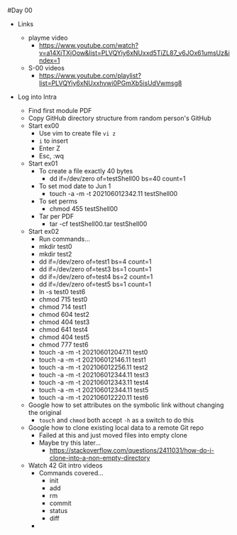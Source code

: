#Day 00

* Links
	* playme video
		* https://www.youtube.com/watch?v=a14XiTXjOow&list=PLVQYiy6xNUxxd5TiZL87_v6JOx61umsUz&index=1
	* S-00 videos
		* https://www.youtube.com/playlist?list=PLVQYiy6xNUxxhvwi0PGmXb5isUdVwmsg8

* Log into Intra
	* Find first module PDF
	* Copy GitHub directory structure from random person's GitHub
	* Start ex00
		* Use vim to create file `vi z`
		* `i` to insert
		* Enter Z
		* Esc, :wq
	* Start ex01
		* To create a file exactly 40 bytes
			* dd if=/dev/zero of=testShell00 bs=40 count=1
		* To set mod date to Jun 1
			* touch -a -m -t 202106012342.11 testShell00
		* To set perms
			* chmod 455 testShell00
	    * 	Tar per PDF
			* tar -cf testShell00.tar testShell00
	* Start ex02
		* Run commands…
		* mkdir test0
		* mkdir test2
		* dd if=/dev/zero of=test1 bs=4 count=1
		* dd if=/dev/zero of=test3 bs=1 count=1
		* dd if=/dev/zero of=test4 bs=2 count=1
		* dd if=/dev/zero of=test5 bs=1 count=1
		* ln -s test0 test6
		* chmod 715 test0
		* chmod 714 test1
		* chmod 604 test2
		* chmod 404 test3
		* chmod 641 test4
		* chmod 404 test5
		* chmod 777 test6
		* touch -a -m -t 202106012047.11 test0
		* touch -a -m -t 202106012146.11 test1
		* touch -a -m -t 202106012256.11 test2
		* touch -a -m -t 202106012344.11 test3
		* touch -a -m -t 202106012343.11 test4
		* touch -a -m -t 202106012344.11 test5
		* touch -a -m -t 202106012220.11 test6
	* Google how to set attributes on the symbolic link without changing the original
		* `touch` and `chmod` both accept `-h` as a switch to do this
	* Google how to clone existing local data to a remote Git repo
		* Failed at this and just moved files into empty clone
		* Maybe try this later… 
			* https://stackoverflow.com/questions/2411031/how-do-i-clone-into-a-non-empty-directory
	* Watch 42 Git intro videos
		* Commands covered…
			* init
			* add
			* rm
			* commit
			* status
			* diff
		* 

 
